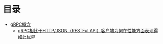 

# 目录

 * [gRPC概念 ](https://weread.qq.com/web/reader/71d32370716443e271df020keb132680275eb160de1d35c)
    * [gRPC相比于HTTP/JSON（RESTFul API）客户端为何在性能方面表现得如此优异 ](https://weread.qq.com/web/reader/71d32370716443e271df020kc45328f0274c45147dee704)
